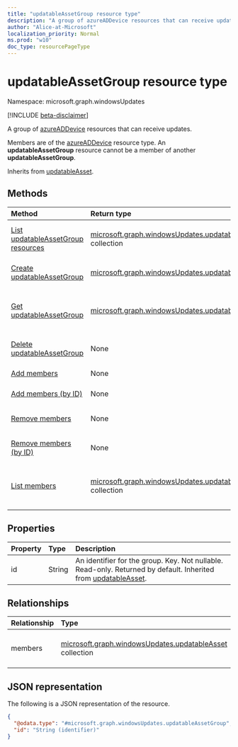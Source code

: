 ```yaml
---
title: "updatableAssetGroup resource type"
description: "A group of azureADDevice resources that can receive updates."
author: "Alice-at-Microsoft"
localization_priority: Normal
ms.prod: "w10"
doc_type: resourcePageType
---
```


# updatableAssetGroup resource type

Namespace: microsoft.graph.windowsUpdates

[!INCLUDE [beta-disclaimer](../../includes/beta-disclaimer.md)]

A group of [azureADDevice](../resources/windowsupdates-azureaddevice.md) resources that can receive updates.

Members are of the [azureADDevice](../resources/windowsupdates-azureADDevice.md) resource type. An **updatableAssetGroup** resource cannot be a member of another **updatableAssetGroup**.

Inherits from [updatableAsset](../resources/windowsupdates-updatableasset.md).

## Methods
|Method|Return type|Description|
|:---|:---|:---|
|[List updatableAssetGroup resources](../api/windowsupdates-updates-list-updatableassets-updatableassetgroup.md)|[microsoft.graph.windowsUpdates.updatableAssetGroup](../resources/windowsupdates-updatableassetgroup.md) collection|Get a list of the [updatableAssetGroup](../resources/windowsupdates-updatableassetgroup.md) objects and their properties.|
|[Create updatableAssetGroup](../api/windowsupdates-updates-post-updatableassets-updatableassetgroup.md)|[microsoft.graph.windowsUpdates.updatableAssetGroup](../resources/windowsupdates-updatableassetgroup.md)|Create a new [updatableAssetGroup](../resources/windowsupdates-updatableassetgroup.md) object.|
|[Get updatableAssetGroup](../api/windowsupdates-updatableassetgroup-get.md)|[microsoft.graph.windowsUpdates.updatableAssetGroup](../resources/windowsupdates-updatableassetgroup.md)|Read the properties and relationships of an [updatableAssetGroup](../resources/windowsupdates-updatableassetgroup.md) object.|
|[Delete updatableAssetGroup](../api/windowsupdates-updatableassetgroup-delete.md)|None|Deletes an [updatableAssetGroup](../resources/windowsupdates-updatableassetgroup.md) object.|
|[Add members](../api/windowsupdates-updatableassetgroup-addmembers.md)|None|Add members to an [updatableAssetGroup](../resources/windowsupdates-updatableassetgroup.md).|
|[Add members (by ID)](../api/windowsupdates-updatableassetgroup-addmembers.md)|None|Add members to an [updatableAssetGroup](../resources/windowsupdates-updatableassetgroup.md).|
|[Remove members](../api/windowsupdates-updatableassetgroup-removemembers.md)|None|Remove members from an [updatableAssetGroup](../resources/windowsupdates-updatableassetgroup.md).|
|[Remove members (by ID)](../api/windowsupdates-updatableassetgroup-removemembers.md)|None|Remove members from an [updatableAssetGroup](../resources/windowsupdates-updatableassetgroup.md).|
|[List members](../api/windowsupdates-updatableassetgroup-list-members.md)|[microsoft.graph.windowsUpdates.updatableAsset](../resources/windowsupdates-updatableasset.md) collection|Get the [updatableAsset](../resources/windowsupdates-updatableasset.md) resources from the members navigation property.|

## Properties
|Property|Type|Description|
|:---|:---|:---|
|id|String|An identifier for the group. Key. Not nullable. Read-only. Returned by default. Inherited from [updatableAsset](../resources/windowsupdates-updatableasset.md).|

## Relationships
|Relationship|Type|Description|
|:---|:---|:---|
|members|[microsoft.graph.windowsUpdates.updatableAsset](../resources/windowsupdates-updatableasset.md) collection|Members of the group. Read-only.|

## JSON representation
The following is a JSON representation of the resource.
<!-- {
  "blockType": "resource",
  "keyProperty": "id",
  "@odata.type": "microsoft.graph.windowsUpdates.updatableAssetGroup",
  "baseType": "microsoft.graph.windowsUpdates.updatableAsset",
  "openType": false
}
-->
``` json
{
  "@odata.type": "#microsoft.graph.windowsUpdates.updatableAssetGroup",
  "id": "String (identifier)"
}
```

